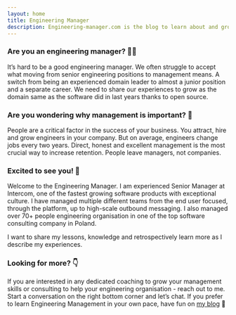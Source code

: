 ```yaml
---
layout: home
title: Engineering Manager
description: Engineering-manager.com is the blog to learn about and grow as software engineering manager. Lessons from managers at top tech companies.
---
```


### Are you an engineering manager? 👩‍💻
It’s hard to be a good engineering manager. We often struggle to accept what moving from senior engineering positions to management means. A switch from being an experienced domain leader to almost a junior position and a separate career. We need to share our experiences to grow as the domain same as the software did in last years thanks to open source.

### Are you wondering why management is important? 🤔
People are a critical factor in the success of your business. You attract, hire and grow engineers in your company. But on average, engineers change jobs every two years. Direct, honest and excellent management is the most crucial way to increase retention. People leave managers, not companies.

### Excited to see you! 👋
Welcome to the Engineering Manager. I am experienced Senior Manager at Intercom, one of the fastest growing software products with exceptional culture. I have managed multiple different teams from the end user focused, through the platform, up to high-scale outbound messaging. I also managed over 70+ people engineering organisation in one of the top software consulting company in Poland.

I want to share my lessons, knowledge and retrospectively learn more as I describe my experiences.

### Looking for more? 👇
If you are interested in any dedicated coaching to grow your management skills or consulting to help your engineering organisation - reach out to me. Start a conversation on the right bottom corner and let’s chat. If you prefer to learn Engineering Management in your own pace, have fun on [my blog](https://engineering-manager.com/blog) 🙂
